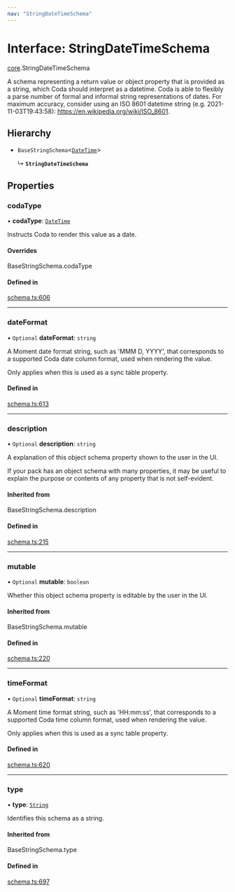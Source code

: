 ```yaml
---
nav: "StringDateTimeSchema"
---
```

# Interface: StringDateTimeSchema

[core](../modules/core.md).StringDateTimeSchema

A schema representing a return value or object property that is provided as a string,
which Coda should interpret as a datetime. Coda is able to flexibly a parse number of formal
and informal string representations of dates. For maximum accuracy, consider using an
ISO 8601 datetime string (e.g. 2021-11-03T19:43:58): https://en.wikipedia.org/wiki/ISO_8601.

## Hierarchy

- `BaseStringSchema`<[`DateTime`](../enums/core.ValueHintType.md#datetime)\>

  ↳ **`StringDateTimeSchema`**

## Properties

### codaType

• **codaType**: [`DateTime`](../enums/core.ValueHintType.md#datetime)

Instructs Coda to render this value as a date.

#### Overrides

BaseStringSchema.codaType

#### Defined in

[schema.ts:606](https://github.com/coda/packs-sdk/blob/main/schema.ts#L606)

___

### dateFormat

• `Optional` **dateFormat**: `string`

A Moment date format string, such as 'MMM D, YYYY', that corresponds to a supported Coda date column format,
used when rendering the value.

Only applies when this is used as a sync table property.

#### Defined in

[schema.ts:613](https://github.com/coda/packs-sdk/blob/main/schema.ts#L613)

___

### description

• `Optional` **description**: `string`

A explanation of this object schema property shown to the user in the UI.

If your pack has an object schema with many properties, it may be useful to
explain the purpose or contents of any property that is not self-evident.

#### Inherited from

BaseStringSchema.description

#### Defined in

[schema.ts:215](https://github.com/coda/packs-sdk/blob/main/schema.ts#L215)

___

### mutable

• `Optional` **mutable**: `boolean`

Whether this object schema property is editable by the user in the UI.

#### Inherited from

BaseStringSchema.mutable

#### Defined in

[schema.ts:220](https://github.com/coda/packs-sdk/blob/main/schema.ts#L220)

___

### timeFormat

• `Optional` **timeFormat**: `string`

A Moment time format string, such as 'HH:mm:ss', that corresponds to a supported Coda time column format,
used when rendering the value.

Only applies when this is used as a sync table property.

#### Defined in

[schema.ts:620](https://github.com/coda/packs-sdk/blob/main/schema.ts#L620)

___

### type

• **type**: [`String`](../enums/core.ValueType.md#string)

Identifies this schema as a string.

#### Inherited from

BaseStringSchema.type

#### Defined in

[schema.ts:697](https://github.com/coda/packs-sdk/blob/main/schema.ts#L697)

